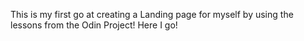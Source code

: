 This is my first go at creating a Landing page for myself by using the lessons from the Odin Project! Here I go!
